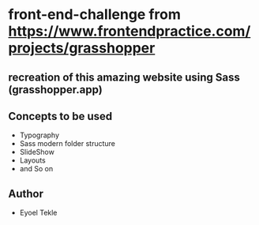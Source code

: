 # front-end-challenge from https://www.frontendpractice.com/projects/grasshopper
## recreation of this amazing website using Sass (grasshopper.app)
## Concepts to be used
- Typography
- Sass modern folder structure
- SlideShow 
- Layouts
- and So on

## Author
  - Eyoel Tekle
